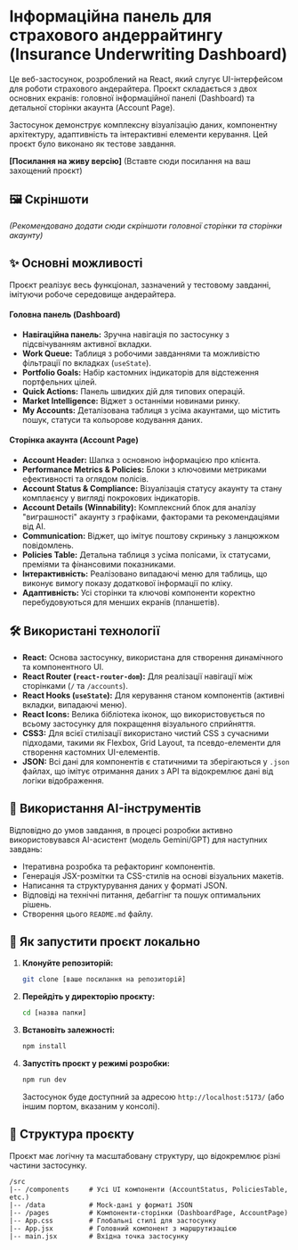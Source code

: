# Інформаційна панель для страхового андеррайтингу (Insurance Underwriting Dashboard)

Це веб-застосунок, розроблений на React, який слугує UI-інтерфейсом для роботи страхового андерайтера. Проєкт складається з двох основних екранів: головної інформаційної панелі (Dashboard) та детальної сторінки акаунта (Account Page).

Застосунок демонструє комплексну візуалізацію даних, компонентну архітектуру, адаптивність та інтерактивні елементи керування. Цей проєкт було виконано як тестове завдання.

**[Посилання на живу версію]** (Вставте сюди посилання на ваш захощений проєкт)

## 🖼️ Скріншоти

*(Рекомендовано додати сюди скріншоти головної сторінки та сторінки акаунту)*

## ✨ Основні можливості

Проєкт реалізує весь функціонал, зазначений у тестовому завданні, імітуючи робоче середовище андерайтера.

#### Головна панель (Dashboard)
- **Навігаційна панель:** Зручна навігація по застосунку з підсвічуванням активної вкладки.
- **Work Queue:** Таблиця з робочими завданнями та можливістю фільтрації по вкладках (`useState`).
- **Portfolio Goals:** Набір кастомних індикаторів для відстеження портфельних цілей.
- **Quick Actions:** Панель швидких дій для типових операцій.
- **Market Intelligence:** Віджет з останніми новинами ринку.
- **My Accounts:** Деталізована таблиця з усіма акаунтами, що містить пошук, статуси та кольорове кодування даних.

#### Сторінка акаунта (Account Page)
- **Account Header:** Шапка з основною інформацією про клієнта.
- **Performance Metrics & Policies:** Блоки з ключовими метриками ефективності та оглядом полісів.
- **Account Status & Compliance:** Візуалізація статусу акаунту та стану комплаєнсу у вигляді покрокових індикаторів.
- **Account Details (Winnability):** Комплексний блок для аналізу "виграшності" акаунту з графіками, факторами та рекомендаціями від AI.
- **Communication:** Віджет, що імітує поштову скриньку з ланцюжком повідомлень.
- **Policies Table:** Детальна таблиця з усіма полісами, їх статусами, преміями та фінансовими показниками.
- **Інтерактивність:** Реалізовано випадаючі меню для таблиць, що виконує вимогу показу додаткової інформації по кліку.
- **Адаптивність:** Усі сторінки та ключові компоненти коректно перебудовуються для менших екранів (планшетів).

## 🛠️ Використані технології

- **React:** Основа застосунку, використана для створення динамічного та компонентного UI.
- **React Router (`react-router-dom`):** Для реалізації навігації між сторінками (`/` та `/accounts`).
- **React Hooks (`useState`):** Для керування станом компонентів (активні вкладки, випадаючі меню).
- **React Icons:** Велика бібліотека іконок, що використовується по всьому застосунку для покращення візуального сприйняття.
- **CSS3:** Для всієї стилізації використано чистий CSS з сучасними підходами, такими як Flexbox, Grid Layout, та псевдо-елементи для створення кастомних UI-елементів.
- **JSON:** Всі дані для компонентів є статичними та зберігаються у `.json` файлах, що імітує отримання даних з API та відокремлює дані від логіки відображення.

## 🤖 Використання AI-інструментів

Відповідно до умов завдання, в процесі розробки активно використовувався AI-асистент (модель Gemini/GPT) для наступних завдань:
- Ітеративна розробка та рефакторинг компонентів.
- Генерація JSX-розмітки та CSS-стилів на основі візуальних макетів.
- Написання та структурування даних у форматі JSON.
- Відповіді на технічні питання, дебаггінг та пошук оптимальних рішень.
- Створення цього `README.md` файлу.

## 🚀 Як запустити проєкт локально

1.  **Клонуйте репозиторій:**
    ```bash
    git clone [ваше посилання на репозиторій]
    ```

2.  **Перейдіть у директорію проєкту:**
    ```bash
    cd [назва папки]
    ```

3.  **Встановіть залежності:**
    ```bash
    npm install
    ```

4.  **Запустіть проєкт у режимі розробки:**
    ```bash
    npm run dev
    ```
    Застосунок буде доступний за адресою `http://localhost:5173/` (або іншим портом, вказаним у консолі).

## 📁 Структура проєкту

Проєкт має логічну та масштабовану структуру, що відокремлює різні частини застосунку.
```
/src
|-- /components     # Усі UI компоненти (AccountStatus, PoliciesTable, etc.)
|-- /data           # Mock-дані у форматі JSON
|-- /pages          # Компоненти-сторінки (DashboardPage, AccountPage)
|-- App.css         # Глобальні стилі для застосунку
|-- App.jsx         # Головний компонент з маршрутизацією
|-- main.jsx        # Вхідна точка застосунку
```